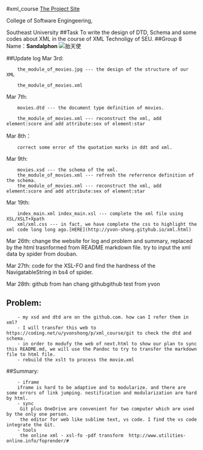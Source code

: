#xml_course
[The Project Site](http://songdaiwei.github.io/xml-course/index.html)

College of Software Engingeering, 

Southeast University
##Task
To write the design of DTD, Schema and some codes about XML in the course of XML Technoligy of SEU.
##Group 8 Name：**Sandalphon**
![胎天使](http://h.hiphotos.baidu.com/baike/w%3D268/sign=1a9f33c17f899e51788e3d127aa7d990/f703738da97739129c7e655dfc198618367ae2b6.jpg)



##Update log
Mar 3rd: 

		the_module_of_movies.jpg --- the design of the structure of our XML
      
    	the_module_of_movies.xml
Mar 7th:

		movies.dtd --- the document type definition of movies.

		the_module_of_movies.xml --- reconstruct the xml, add element:score and add attribute:sex of element:star

Mar 8th：

		correct some error of the quotation marks in ddt and xml.
Mar 9th:
	
		movies.xsd --- the schema of the xml.
		the_module_of_movies.xml --- refresh the referrence definition of the schema.
		the_module_of_movies.xml --- reconstruct the xml, add element:score and add attribute:sex of element:star
Mar 19th:

        index_main.xml index_main.xsl --- complete the xml file using XSL/XSLT+Xpath
        xml/xml.css --- in fact, we have complete the css to highlight the xml code long long ago.[HERE](http://yvon-shong.gityhub.io/xml.html)
        
Mar 26th:
        change the website for log and problem and summary, replaced by the html trasnformed from README markdown file. 
        try to input the xml data by spider from douban.
        
Mar 27th:
        code for the XSL-FO and find the hardness of the NavigatableString in bs4 of spider.
  

Mar 28th:
		github from han chang
		githubgithub test from yvon

## Problem:

		- my xsd and dtd are on the github.com. how can I refer them in xml?
		- I will transfer this web to https://coding.net/u/yvonshong/p/xml_course/git to check the dtd and schema.
        - in order to modufy the web of next.html to show our plan to sync this README.md, we will use the Pandoc to try to transfer the markdown file to html file.
        - rebuild the xslt to process the movie.xml 

##Summary:

        - iframe
        iframe is hard to be adaptive and to modularize. and there are some errors of link jumping. nestification and modularization are hard by html.
		- sync
         Git plus OneDrive are convenient for two computer which are used by the only one person.
		 the editor for web like sublime text, vs code. I find the vs code integrate the Git.
        - tools
         the online xml - xsl-fo -pdf transform  http://www.utilities-online.info/foprender/#
